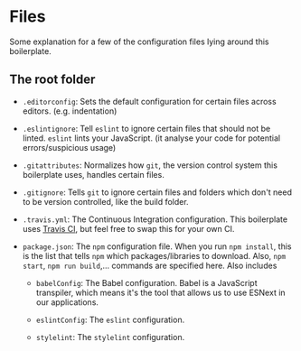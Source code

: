 # Files

Some explanation for a few of the configuration files lying around this boilerplate.

## The root folder

* `.editorconfig`: Sets the default configuration for certain files across editors. (e.g. indentation)

* `.eslintignore`: Tell `eslint` to ignore certain files that should not be linted. `eslint` lints your JavaScript. (it analyse your code for potential errors/suspicious usage)

* `.gitattributes`: Normalizes how `git`, the version control system this boilerplate uses, handles certain files.

* `.gitignore`: Tells `git` to ignore certain files and folders which don't need to be version controlled, like the build folder.

* `.travis.yml`: The Continuous Integration configuration. This boilerplate uses [Travis CI](https://travis-ci.com), but feel free to swap this for your own CI.

* `package.json`: The `npm` configuration file. When you run `npm install`, this is the list that tells `npm` which packages/libraries to download. Also, `npm start`, `npm run build`,... commands are specified here. Also includes

  * `babelConfig`: The Babel configuration. Babel is a JavaScript transpiler, which means it's the tool that allows us to use ESNext in our applications.

  * `eslintConfig`: The `eslint` configuration.

  * `stylelint`: The `stylelint` configuration.

<!-- ## The `webpack/` folder

* `pagespeed`: The script that is run when `$ npm run pagespeed` is entered into the terminal.

* `karma.conf.js`: The Karma testing configuration.

* `webpack.base.babel.js`: The shared webpack configuration. In development mode, we add hot reloading and don't minify our code. In production mode, we minify everything.

  * `webpack.dev.babel.js`: Generates the webpack configuration for development.

  * `webpack.prod.babel.js`: Generates the webpack configuration for production.

  * `webpack.test.babel.js`: Generates the webpack configuration for testing.

* `server.dev.js`: The development server that runs when `npm start` is entered into the command line.

* `server.prod.js`: The server that runs when `npm run serve` is entered into the command line. -->
